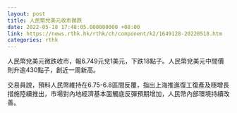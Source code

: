 ```yaml
---
layout: post
title: 人民幣兌美元收市微跌
date: 2022-05-18 17:48:05.000000000 +08:00
link: https://news.rthk.hk/rthk/ch/component/k2/1649128-20220518.htm
categories: rthk
---
```


人民幣兌美元微跌收市，報6.749元兌1美元，下跌18點子。人民幣兌美元中間價則升逾430點子，創近一周新高。

交易員說，預料人民幣維持在6.75-6.8區間反覆，指出上海推進復工復產及穩增長措施陸續推出，市場對內地經濟基本面觸底反彈預期增加，人民幣內部環境持續改善。
